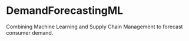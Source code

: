 # DemandForecastingML
Combining Machine Learning and Supply Chain Management to forecast consumer demand.
